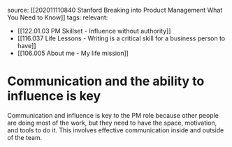 source: [[202011110840 Stanford Breaking into Product Management What You Need to Know]]
tags: 
relevant: 
- [[122.01.03 PM Skillset - Influence without authority]]
- [[116.037 Life Lessons - Writing is a critical skill for a business person to have]]
- [[106.005 About me - My life mission]]

# Communication and the ability to influence is key

Communication and influence is key to the PM role because other people are doing most of the work, but they need to have the space, motivation, and tools to do it. This involves effective communication inside and outside of the team.